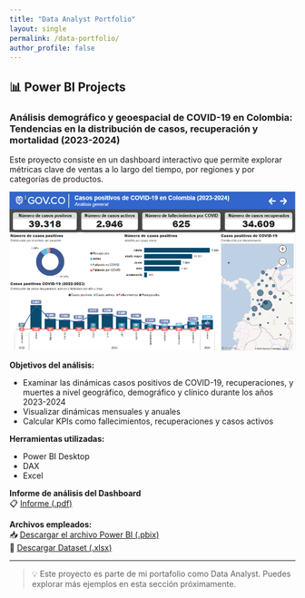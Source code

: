```yaml
---
title: "Data Analyst Portfolio"
layout: single
permalink: /data-portfolio/
author_profile: false
---
```


## 📊 Power BI Projects  

### Análisis demográfico y geoespacial de COVID-19 en Colombia: Tendencias en la distribución de casos, recuperación y mortalidad (2023-2024)

Este proyecto consiste en un dashboard interactivo que permite explorar métricas clave de ventas a lo largo del tiempo, por regiones y por categorías de productos.

![Vista previa del dashboard](/assets/images/Resumen_PBI.PNG)

**Objetivos del análisis:**
- Examinar las dinámicas casos positivos de COVID-19, recuperaciones, y muertes a nivel geográfico, demográfico y clínico durante los años 2023-2024
- Visualizar dinámicas mensuales y anuales
- Calcular KPIs como fallecimientos, recuperaciones y casos activos

**Herramientas utilizadas:** 
- Power BI Desktop
- DAX
- Excel

**Informe de análisis del Dashboard**  
📋 [Informe (.pdf)](/assets/files/Proyecto_Final.pdf)

**Archivos empleados:**  
📥 [Descargar el archivo Power BI (.pbix)](/assets/files/Casos_positivos_de_COVID-19_en_Colombia_(2023-2024).pbix)  
📗 [Descargar Dataset (.xlsx)](/assets/files/COVID-19_Colombia_2023-2024.xlsx)  

---

> 💡 Este proyecto es parte de mi portafolio como Data Analyst. Puedes explorar más ejemplos en esta sección próximamente.
